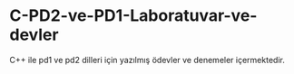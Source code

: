 # C-PD2-ve-PD1-Laboratuvar-ve-devler
C++ ile pd1 ve pd2 dilleri için yazılmış ödevler ve denemeler içermektedir.

